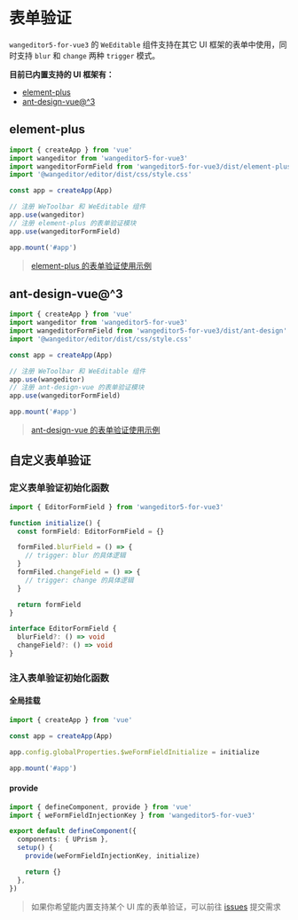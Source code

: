 # 表单验证

`wangeditor5-for-vue3` 的 `WeEditable` 组件支持在其它 UI 框架的表单中使用，同时支持 `blur` 和 `change` 两种 `trigger` 模式。

**目前已内置支持的 UI 框架有：**

- [element-plus](https://element-plus.gitee.io/#/zh-CN)
- [ant-design-vue@^3](https://next.antdv.com/)

## element-plus

```ts
import { createApp } from 'vue'
import wangeditor from 'wangeditor5-for-vue3'
import wangeditorFormField from 'wangeditor5-for-vue3/dist/element-plus'
import '@wangeditor/editor/dist/css/style.css'

const app = createApp(App)

// 注册 WeToolbar 和 WeEditable 组件
app.use(wangeditor)
// 注册 element-plus 的表单验证模块
app.use(wangeditorFormField)

app.mount('#app')
```

> [element-plus 的表单验证使用示例](https://github.com/clinfc/wangeditor5-for-vue3/tree/main/example/element-plus/src/view/form.vue)

## ant-design-vue@^3

```ts
import { createApp } from 'vue'
import wangeditor from 'wangeditor5-for-vue3'
import wangeditorFormField from 'wangeditor5-for-vue3/dist/ant-design'
import '@wangeditor/editor/dist/css/style.css'

const app = createApp(App)

// 注册 WeToolbar 和 WeEditable 组件
app.use(wangeditor)
// 注册 ant-design-vue 的表单验证模块
app.use(wangeditorFormField)

app.mount('#app')
```

> [ant-design-vue 的表单验证使用示例](https://github.com/clinfc/wangeditor5-for-vue3/tree/main/example/ant-design/src/view/form.vue)

## 自定义表单验证

### 定义表单验证初始化函数

```ts
import { EditorFormField } from 'wangeditor5-for-vue3'

function initialize() {
  const formField: EditorFormField = {}

  formFiled.blurField = () => {
    // trigger: blur 的具体逻辑
  }
  formFiled.changeField = () => {
    // trigger: change 的具体逻辑
  }

  return formField
}
```

```ts
interface EditorFormField {
  blurField?: () => void
  changeField?: () => void
}
```

### 注入表单验证初始化函数

#### 全局挂载

```ts
import { createApp } from 'vue'

const app = createApp(App)

app.config.globalProperties.$weFormFieldInitialize = initialize

app.mount('#app')
```

#### provide

```ts
import { defineComponent, provide } from 'vue'
import { weFormFieldInjectionKey } from 'wangeditor5-for-vue3'

export default defineComponent({
  components: { UPrism },
  setup() {
    provide(weFormFieldInjectionKey, initialize)

    return {}
  },
})
```

> 如果你希望能内置支持某个 UI 库的表单验证，可以前往 [issues](https://github.com/clinfc/wangeditor5-for-vue3/issues) 提交需求
